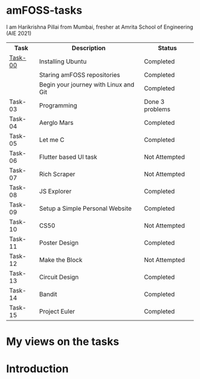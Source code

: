 # amFOSS-tasks
I am Harikrishna Pillai from Mumbai, fresher at Amrita School of Engineering (AIE 2021)
<br>
<table>
<tr>
<th>Task</th>
<th>Description</th>
<th>Status</th>
</tr>

<tr>
  <td><a href="https://github.com/Harikrishna-AL/amFOSS-tasks/tree/main/task-00">Task-00</a></td>
<td>Installing Ubuntu</td>
<td>Completed</td>
</tr>

<tr>
  <td><a href="https://github.com/Harikrishna-AL/amFOSS-tasks/tree/main/task-01"Task-01</a></td>
<td>Staring amFOSS repositories</td>
<td>Completed</td>
</tr>

<tr>
  <td><a href="https://github.com/Harikrishna-AL/amFOSS-tasks/tree/main/task-02"Task-02</a></td>
<td>Begin your journey with Linux and Git</td>
<td>Completed</td>
</tr>

<tr>
<td>Task-03</td>
<td>Programming</td>
<td>Done 3 problems</td>
</tr>

<tr>
<td>Task-04</td>
<td>Aerglo Mars</td>
<td>Completed</td>
</tr>

<tr>
<td>Task-05</td>
<td>Let me C</td>
<td>Completed</td>
</tr>

<tr>
<td>Task-06</td>
<td>Flutter based UI task</td>
<td>Not Attempted</td>
</tr>

<tr>
<td>Task-07</td>
<td>Rich Scraper</td>
<td>Not Attempted</td>
</tr>

<tr>
<td>Task-08</td>
<td>JS Explorer</td>
<td>Completed</td>
</tr>

<tr>
<td>Task-09</td>
<td>Setup a Simple Personal Website</td>
<td>Completed</td>
</tr>

<tr>
<td>Task-10</td>
<td>CS50</td>
<td>Not Attempted</td>
</tr>

<tr>
<td>Task-11</td>
<td>Poster Design</td>
<td>Completed</td>
</tr>

<tr>
<td>Task-12</td>
<td>Make the Block</td>
<td>Not Attempted</td>
</tr>

<tr>
<td>Task-13</td>
<td>Circuit Design</td>
<td>Completed</td>
</tr>

<tr>
<td>Task-14</td>
<td>Bandit</td>
<td>Completed</td>
</tr>

<tr>
<td>Task-15</td>
<td>Project Euler</td>
<td>Completed</td>
</tr>
  
</table>

# My views on the tasks

# Introduction
